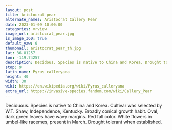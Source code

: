 ```yaml
---
layout: post
title: Aristocrat pear
alternate_names: Aristocrat Callery Pear
date: 2023-01-09 10:00:00
categories: vrview
image_url: aristocrat_pear.jpg
is_image_360: true
default_yaw: 0
thumbnail: aristocrat_pear_th.jpg
lat: 36.81257
lon: -119.74257
description: Decidous. Species is native to China and Korea. Drought tolerant when established.
stop: 9
latin_name: Pyrus calleryana
height: 40
width: 30
wiki: https://en.wikipedia.org/wiki/Pyrus_calleryana
extra_url: https://invasive-species.fandom.com/wiki/Callery_Pear
---
```

Deciduous. Species is native to China and Korea. Cultivar was selected by W.T. Shaw, Independence, Kentucky. Broadly conical growth habit. Oval, dark green leaves have wavy margins. Red fall color. White flowers in umbel-like racemes, present in March. Drought tolerant when established.